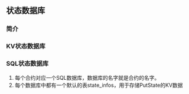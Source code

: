 ## 状态数据库
### 简介

### KV状态数据库

### SQL状态数据库
1. 每个合约对应一个SQL数据库，数据库的名字就是合约的名字。
2. 每个数据库中都有一个默认的表state_infos，用于存储PutState的KV数据